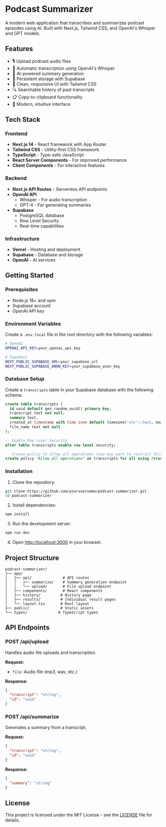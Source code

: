 # Podcast Summarizer

A modern web application that transcribes and summarizes podcast episodes using AI. Built with Next.js, Tailwind CSS, and OpenAI's Whisper and GPT models.

## Features

- 🎙️ Upload podcast audio files
- 🎯 Automatic transcription using OpenAI's Whisper
- 📝 AI-powered summary generation
- 💾 Persistent storage with Supabase
- 📱 Clean, responsive UI with Tailwind CSS
- 🔍 Searchable history of past transcripts
- 📋 Copy-to-clipboard functionality
- 🎨 Modern, intuitive interface

## Tech Stack

### Frontend
- **Next.js 14** - React framework with App Router
- **Tailwind CSS** - Utility-first CSS framework
- **TypeScript** - Type-safe JavaScript
- **React Server Components** - For improved performance
- **Client Components** - For interactive features

### Backend
- **Next.js API Routes** - Serverless API endpoints
- **OpenAI API**
  - Whisper - For audio transcription
  - GPT-4 - For generating summaries
- **Supabase**
  - PostgreSQL database
  - Row Level Security
  - Real-time capabilities

### Infrastructure
- **Vercel** - Hosting and deployment
- **Supabase** - Database and storage
- **OpenAI** - AI services

## Getting Started

### Prerequisites

- Node.js 18+ and npm
- Supabase account
- OpenAI API key

### Environment Variables

Create a `.env.local` file in the root directory with the following variables:

```bash
# OpenAI
OPENAI_API_KEY=your_openai_api_key

# Supabase
NEXT_PUBLIC_SUPABASE_URL=your_supabase_url
NEXT_PUBLIC_SUPABASE_ANON_KEY=your_supabase_anon_key
```

### Database Setup

Create a `transcripts` table in your Supabase database with the following schema:

```sql
create table transcripts (
  id uuid default gen_random_uuid() primary key,
  transcript text not null,
  summary text,
  created_at timestamp with time zone default timezone('utc'::text, now()) not null,
  file_name text not null
);

-- Enable Row Level Security
alter table transcripts enable row level security;

-- Create policy to allow all operations (you may want to restrict this in production)
create policy "Allow all operations" on transcripts for all using (true);
```

### Installation

1. Clone the repository:
```bash
git clone https://github.com/yourusername/podcast-summarizer.git
cd podcast-summarizer
```

2. Install dependencies:
```bash
npm install
```

3. Run the development server:
```bash
npm run dev
```

4. Open [http://localhost:3000](http://localhost:3000) in your browser.

## Project Structure

```
podcast-summarizer/
├── app/
│   ├── api/              # API routes
│   │   ├── summarize/    # Summary generation endpoint
│   │   └── upload/       # File upload endpoint
│   ├── components/       # React components
│   ├── history/         # History page
│   ├── results/         # Individual result pages
│   └── layout.tsx       # Root layout
├── public/              # Static assets
└── types/              # TypeScript types
```

## API Endpoints

### POST /api/upload
Handles audio file uploads and transcription.

**Request:**
- `file`: Audio file (mp3, wav, etc.)

**Response:**
```json
{
  "transcript": "string",
  "id": "uuid"
}
```

### POST /api/summarize
Generates a summary from a transcript.

**Request:**
```json
{
  "transcript": "string",
  "id": "uuid"
}
```

**Response:**
```json
{
  "summary": "string"
}
```

## License

This project is licensed under the MIT License - see the [LICENSE](LICENSE) file for details.
